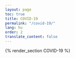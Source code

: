 ```yaml
---
layout: page
toc: true
title: COVID-19
permalink: "/covid-19/"
lang: hu
order: 2
translate_content: false
---
```



{% render_section COVID-19 %}
